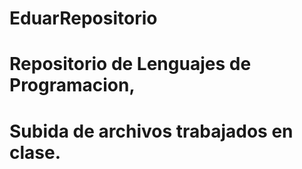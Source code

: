 # EduarRepositorio
# Repositorio de Lenguajes de Programacion,
# Subida de archivos trabajados en clase.
